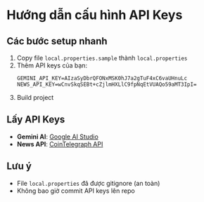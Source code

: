 # Hướng dẫn cấu hình API Keys

## Các bước setup nhanh
1. Copy file `local.properties.sample` thành `local.properties`
2. Thêm API keys của bạn:
   ```properties
   GEMINI_API_KEY=AIzaSyDbrQFONxMSK0hJ7a2gTuF4xC6vaUHnuLc
   NEWS_API_KEY=wCnvSkqSEBt+cZjlmHXLlC9fpNqEtVUAQo59aMT3IpI=
   ```
3. Build project

## Lấy API Keys
- **Gemini AI**: [Google AI Studio](https://makersuite.google.com/app/apikey)
- **News API**: [CoinTelegraph API](https://documenter.getpostman.com/view/5734027/RzZ6Hzr3)

## Lưu ý
- File `local.properties` đã được gitignore (an toàn)
- Không bao giờ commit API keys lên repo
